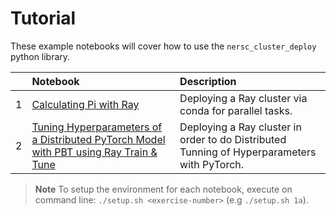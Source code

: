 # Tutorial

These example notebooks will cover how to use the `nersc_cluster_deploy` python library.

|     | Notebook | Description |
| :-- | :----- | :---------- |
| 1  | [Calculating Pi with Ray](ex_01_ray_cluster_pi.ipynb) | Deploying a Ray cluster via conda for parallel tasks. |
| 2  | [Tuning Hyperparameters of a Distributed PyTorch Model with PBT using Ray Train & Tune](notebooks/ex_02_pytorch_ray_train_tune.ipynb) | Deploying a Ray cluster in order to do Distributed Tunning of Hyperparameters with PyTorch. |

> **Note**
> To setup the environment for each notebook, execute on command line: `./setup.sh <exercise-number>` (e.g `./setup.sh 1a`).
